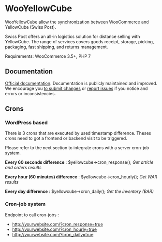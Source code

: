 # WooYellowCube
WooYellowCube allow the synchronization between WooCommerce and YellowCube (Swiss Post).

Swiss Post offers an all-in logistics solution for distance selling with YellowCube. The range of services covers goods receipt, storage, picking, packaging, fast shipping, and returns management.

Requirements: WooCommerce 3.5+, PHP 7

## Documentation

[Official documentation](https://swisspost-yellowcube.github.io/wooyellowcube-docs/). Documentation is publicly maintained and improved. We encourage you [to submit changes](https://github.com/swisspost-yellowcube/wooyellowcube-docs/pull/new/master) or [report issues](https://github.com/swisspost-yellowcube/wooyellowcube-docs/issues/new) if you notice and errors or inconsistencies.

## Crons
### WordPress based
There is 3 crons that are executed by used timestamp difference. Theses crons need to got a frontend or backend visit to be triggered.

Please refer to the next section to integrate crons with a server cron-job system.

**Every 60 seconds difference** :
$yellowcube->cron_response();
_Get article and orders results_

**Every hour (60 minutes) difference** :
$yellowcube->cron_hourly();
_Get WAR results_

**Every day difference** :
$yellowcube->cron_daily();
_Get the inventory (BAR)_

### Cron-job system
Endpoint to call cron-jobs :
* http://yourwebsite.com/?cron_response=true
* http://yourwebsite.com/?cron_hourly=true
* http://yourwebsite.com/?cron_daily=true
